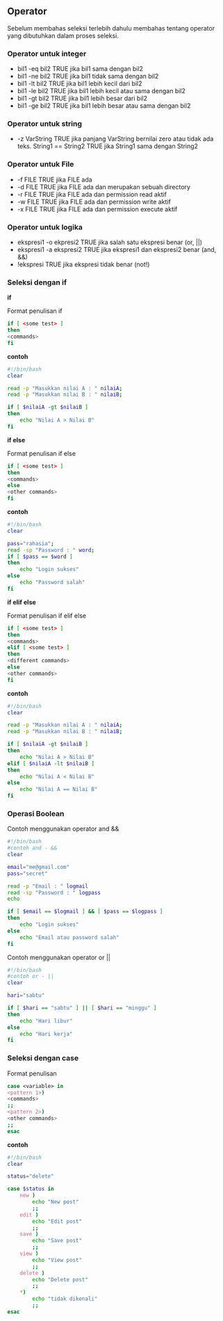## Operator

Sebelum membahas seleksi terlebih dahulu membahas tentang operator yang dibutuhkan dalam proses seleksi.

### Operator untuk integer

- bil1 -eq bil2 TRUE jika bil1 sama dengan bil2
- bil1 -ne bil2 TRUE jika bil1 tidak sama dengan bil2
- bil1 -lt bil2 TRUE jika bil1 lebih kecil dari bil2
- bil1 -le bil2 TRUE jika bil1 lebih kecil atau sama dengan bil2
- bil1 -gt bil2 TRUE jika bil1 lebih besar dari bil2
- bil1 -ge bil2 TRUE jika bil1 lebih besar atau sama dengan bil2

### Operator untuk string

- -z VarString TRUE jika panjang VarString bernilai zero atau tidak ada teks.
String1 == String2 TRUE jika String1 sama dengan String2

### Operator untuk File

- -f FILE TRUE jika FILE ada
- -d FILE TRUE jika FILE ada dan merupakan sebuah directory
- -r FILE TRUE jika FILE ada dan permission read aktif
- -w FILE TRUE jika FILE ada dan permission write aktif
- -x FILE TRUE jika FILE ada dan permission execute aktif

### Operator untuk logika

- ekspresi1 -o ekpresi2 TRUE jika salah satu ekspresi benar (or, ||)
- ekspresi1 -a ekspresi2 TRUE jika ekspresi1 dan ekspresi2 benar (and, &&)
- !ekspresi TRUE jika ekspresi tidak benar (not!)

### Seleksi dengan if

**if**

Format penulisan if

```bash
if [ <some test> ]
then
<commands>
fi
```

**contoh**
```bash
#!/bin/bash
clear

read -p "Masukkan nilai A : " nilaiA;
read -p "Masukkan nilai B : " nilaiB;

if [ $nilaiA -gt $nilaiB ]
then
	echo "Nilai A > Nilai B"
fi
```

**if else**

Format penulisan if else
```bash
if [ <some test> ]
then
<commands>
else
<other commands>
fi
```

**contoh**

```bash
#!/bin/bash
clear

pass="rahasia";
read -sp "Password : " word;
if [ $pass == $word ] 
then
	echo "Login sukses"
else
	echo "Password salah"
fi
```

**if elif else**

Format penulisan if elif else

```bash
if [ <some test> ]
then
<commands>
elif [ <some test> ]
then
<different commands>
else
<other commands>
fi
```

**contoh**

```bash
#!/bin/bash
clear

read -p "Masukkan nilai A : " nilaiA;
read -p "Masukkan nilai B : " nilaiB;

if [ $nilaiA -gt $nilaiB ]
then
	echo "Nilai A > Nilai B"
elif [ $nilaiA -lt $nilaiB ]
then
	echo "Nilai A < Nilai B"
else
	echo "Nilai A == Nilai B"
fi
```

### Operasi Boolean

Contoh menggunakan operator and &&

```bash
#!/bin/bash
#contoh and - &&
clear

email="me@gmail.com"
pass="secret"

read -p "Email : " logmail
read -sp "Password : " logpass
echo 

if [ $email == $logmail ] && [ $pass == $logpass ]
then
	echo "Login sukses"
else 
	echo "Email atau password salah"
fi
```

Contoh menggunakan operator or ||

```bash
#!/bin/bash
#contoh or - ||
clear

hari="sabtu"

if [ $hari == "sabtu" ] || [ $hari == "minggu" ]
then
	echo "Hari libur"
else
	echo "Hari kerja"
fi
```

### Seleksi dengan case

Format penulisan

```bash
case <variable> in
<pattern 1>)
<commands>
;;
<pattern 2>)
<other commands>
;;
esac
```

**contoh**

```bash
#!/bin/bash
clear

status="delete"

case $status in
	new )
		echo "New post"
		;;
	edit )
		echo "Edit post"
		;;
	save )
		echo "Save post"
		;;
	view )
		echo "View post"
		;;
	delete )
		echo "Delete post"
		;;
	*)
		echo "tidak dikenali"
		;;
esac
```




